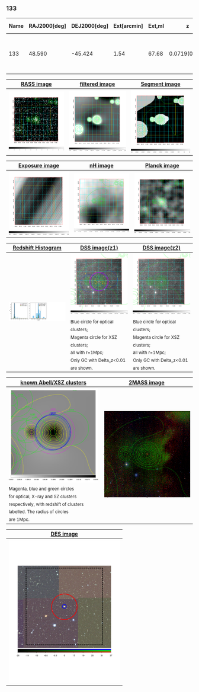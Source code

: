 <div STYLE="page-break-after: always;"></div>

### 133

|Name|RAJ2000[deg]|DEJ2000[deg] |Ext[arcmin]| Ext,ml | z | z_src| C|GC(XSZ,Delta_z<0.01)| GC(OPT,Delta_z<0.01)|GC| R_sig[arcmin] | R500[arcmin] | R500[Mpc]| CRsig[c/s] | CR500[c/s] |L500[1E44 erg/s]|F500[1E-12 erg/s/cm^2]| M500[1E14 Msun]|Tx[keV]|Cnt_sig|Beta|Rc[arcmin]|Comment|Alias|
|---|---|---|---|---|---|------|---|--------|---------|----------|---|---|---|---|---|---|---|---|---|---|---|---|---|---|
|133| 48.590| -45.424| 1.54| 67.68| 0.0719(0.005)| z1, z_xsz| B| MCXC, PSZ2, Tar| A, N| A, MCXC, N, PSZ2, Tar, XB| 8.800| 11.070| 0.910| 0.395(0.043)| 0.412(0.045)| 0.996(0.057)| 7.897(0.456)| 2.29(0.07)| 3.65(0.07)| 124.4| 0.882(-0.108+0.082)| 3.633(-0.633+0.466)| -| k121|

|[RASS image](../image/133/133_img.pdf)|[filtered image](../image/133/133_fil.pdf)|[Segment image](../image/133/133_seg.pdf)|
|-------------------|--------------------|-------------------|
| <img src="../image/133/133_img.png" width="300">  | <img src="../image/133/133_fil.png" width="300">   | <img src="../image/133/133_seg.png" width="300">  |

|[Exposure image](../image/133/133_mex.pdf)| [nH image](../image/133/133_nh.pdf)| [Planck image](../image/133/133_p.pdf)|
|-------------------|--------------------|-------------------|
|<img src="../image/133/133_mex.png" width="300">   | <img src="../image/133/133_nh.png" width="300">    | <img src="../image/133/133_p.png" width="300"> |

|[Redshift Histogram](../image/133/133_zg.pdf) | [DSS image(z1)](../image/133/133_dss_z1.pdf)      |  [DSS image(z2)](../image/133/133_dss_z2.pdf)    |
|-------------------|--------------------|-------------------|
|<img src="../image/133/133_zg.png" width="300"> |<img src="../image/133/133_dss_z1.png" width="300"> <sub><br>Blue circle for optical clusters; <br>Magenta circle for XSZ clusters; <br>all with r=1Mpc; <br>Only GC with Delta_z<0.01 are shown. </sub>| <img src="../image/133/133_dss_z2.png" width="300"><sub><br>Blue circle for optical clusters; <br>Magenta circle for XSZ clusters; <br>all with r=1Mpc; <br>Only GC with Delta_z<0.01 are shown. </sub> |

|[known Abell/XSZ clusters](../image/133/133_gc.pdf) | [2MASS image](../image/133/133_2mass.pdf)      |
|-------------------|-------------------|
|<img src=../image/133/133_gc.png width="300"> <br><sub>Magenta, blue and green circles <br>for optical, X-ray and SZ clusters <br>respectively, with redshift of clusters <br>labelled. The radius of circles <br>are 1Mpc.</sub>|<img src="../image/133/133_2mass.png" width="300">  |

|[DES image](../image/133/133_des.pdf)   |
|-------------------|
| <img src="../image/133/133_des.pdf" width="300">  |
